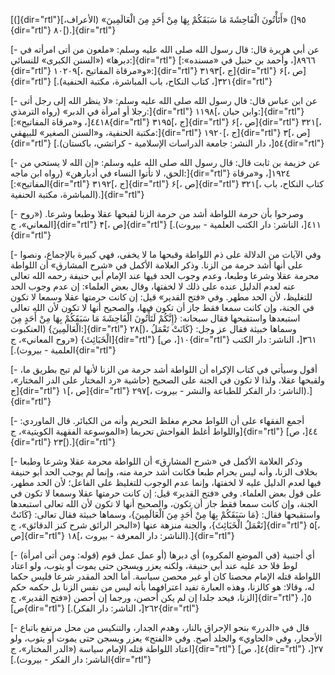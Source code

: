 [(]{dir="rtl"}٩٥[) «أَتَأْتُونَ الْفَاحِشَةَ مَا سَبَقَكُمْ بِهَا مِنْ أَحَدٍ مِنَ الْعَالَمِينَ»
(الأعراف،]{dir="rtl"} ٨٠[).]{dir="rtl"}

[- عن أبي هريرة قال: قال رسول الله صلى الله عليه وسلم: «ملعون من أتى
امرأته في دبرها» («السنن الكبرى» للنسائي:]{dir="rtl"} ٨٩٦٦[، وأحمد بن
حنبل في «مسنده»:]{dir="rtl"} ۱۰۲۰۹[، و«مرقاة المفاتيح»:]{dir="rtl"}
۳۱۹۳[، ج]{dir="rtl"} ۶[، ص]{dir="rtl"} ٣٢١[، كتاب النكاح، باب المباشرة،
مكتبة الحنفية).]{dir="rtl"}

[- عن ابن عباس قال: قال رسول الله صلى الله عليه وسلم: «لا ينظر الله إلى
رجل أتى رجلا أو امرأة في الدبر» (رواه الترمذي:]{dir="rtl"} ۱۱۹۸[، وابن
حبان:]{dir="rtl"} ٤٤١٨[، و«مرقاة المفاتيح»:]{dir="rtl"} ۳۱۹۵[،
ج]{dir="rtl"} ۶[، ص]{dir="rtl"} ۳۲۱[، مكتبة الحنفية، و«السنن الصغير»
للبيهقي:]{dir="rtl"} ۱۹۲۰[، ج]{dir="rtl"} ۳[، ص]{dir="rtl"} ٥٤[، دار
النشر: جامعة الدراسات الإسلامية - كراتشي، باكستان).]{dir="rtl"}

[- عن خزيمة بن ثابت قال: قال رسول الله صلى الله عليه وسلم: «إن الله لا
يستحي من الحق، لا تأتوا النساء في أدبارهن» (رواه ابن ماجه:]{dir="rtl"}
١٩٢٤[، و«مرقاة المفاتيح»:]{dir="rtl"} ۳۱۹۲[، ج]{dir="rtl"} ۶[،
ص]{dir="rtl"} ۳۲۱[، كتاب النكاح، باب المباشرة، مكتبة
الحنفية).]{dir="rtl"}

[- وصرحوا بأن حرمة اللواطة أشد من حرمة الزنا لقبحها عقلا وطبعا وشرعا.
(«روح المعاني»، ج]{dir="rtl"} ۴[، ص]{dir="rtl"} ٤١١[، الناشر: دار الكتب
العلمية - بيروت).]{dir="rtl"}

[- وفي الآيات من الدلالة على ذم اللواطة وقبحها ما لا يخفى، فهي كبيرة
بالإجماع، ونصوا على أنها أشد حرمة من الزنا. وذكر العلامة الأكمل في «شرح
المشارق» أن اللواطة محرمة عقلا وشرعا وطبعا، وعدم وجوب الحد فيها عند
الإمام أبي حنيفة رحمه الله تعالى عنه لعدم الدليل عنده على ذلك لا لخفتها،
وقال بعض العلماء: إن عدم وجوب الحد للتغليظ، لأن الحد مطهر. وفي «فتح
القدير» قيل: إن كانت حرمتها عقلا وسمعا لا تكون في الجنة، وإن كانت سمعا
فقط جاز أن تكون فيها، والصحيح أنها لا تكون لأن الله تعالى استبعدها
واستقبحها فقال سبحانه: {إِنَّكُمْ لَتَأْتُونَ الْفَاحِشَةَ مَا سَبَقَكُمْ بِهَا مِنْ أَحَدٍ مِنَ
الْعَالَمِينَ} (العنكبوت:]{dir="rtl"} ۲۸[)، وسماها خبيثة فقال عز وجل: {كَانَتْ
تَعْمَلُ الْخَبَائِثَ} («روح المعاني»، ج]{dir="rtl"} ١٠[، ص]{dir="rtl"} ٣٦١[،
الناشر: دار الكتب العلمية - بيروت).]{dir="rtl"}

[- أقول وسيأتي في كتاب الإكراه أن اللواطة أشد حرمة من الزنا لأنها لم تبح
بطريق ما، ولقبحها عقلا، ولذا لا تكون في الجنة على الصحيح (حاشية «رد
المختار على الدر المختار»، ج]{dir="rtl"} ۱[، ص]{dir="rtl"} ۲۹۷[، الناشر:
دار الفكر للطباعة والنشر - بيروت).]{dir="rtl"}

[- أجمع الفقهاء على أن اللواط محرم مغلظ التحريم وأنه من الكبائر. قال
الماوردي: واللواط أغلظ الفواحش تحريما («الموسوعة الفقهية الكويتية»،
ج]{dir="rtl"} ٤٤[، ص]{dir="rtl"} ٢٣[).]{dir="rtl"}

[- وذكر العلامة الأكمل في «شرح المشارق» أن اللواطة محرمة عقلا وشرعا
وطبعا بخلاف الزنا، وأنه ليس بحرام طبعا فكانت أشد حرمة منه، وإنما لم يوجب
الحد أبو حنيفة فيها لعدم الدليل عليه لا لخفتها، وإنما عدم الوجوب للتغليظ
على الفاعل؛ لأن الحد مطهر، على قول بعض العلماء. وفي «فتح القدير» قيل: إن
كانت حرمتها عقلا وسمعا لا تكون في الجنة، وإن كانت سمعا فقط جاز أن تكون،
والصحيح أنها لا تكون لأن الله تعالى استبعدها واستقبحها فقال: {مَا سَبَقَكُمْ
بِهَا مِنْ أَحَدٍ مِنَ الْعَالَمِينَ}، وسماها خبيثة فقال تعالى: {كَانَتْ تَعْمَلُ الْخَبَائِثَ}،
والجنة منزهة عنها («البحر الرائق شرح كنز الدقائق»، ج]{dir="rtl"} ۵[،
ص]{dir="rtl"} ۱۸[، الناشر: دار المعرفة - بيروت).]{dir="rtl"}

[- (قوله: ومن أتى امرأة) أي أجنبية (في الموضع المكروه) أي دبرها (أو عمل
عمل قوم لوط فلا حد عليه عند أبي حنيفة، ولكنه يعزر ويسجن حتى يموت أو
يتوب، ولو اعتاد اللواطة قتله الإمام محصنا كان أو غير محصن سياسة. أما
الحد المقدر شرعا فليس حكما له، وقالا: هو كالزنا، وهذه العبارة تفيد
اعترافهما بأنه ليس من نفس الزنا بل حكمه حكم الزنا، فيحد جلدا إن لم يكن
أحصن، ورجما إن أحصن («فتح القدير»، ج]{dir="rtl"} ٥[، ص]{dir="rtl"} ٢٦٢[،
الناشر: دار الفكر).]{dir="rtl"}

[- قال في «الدرر» بنحو الإحراق بالنار، وهدم الجدار، والتنكيس من محل
مرتفع باتباع الأحجار، وفي «الحاوي» والجلد أصح. وفي «الفتح» يعزر ويسجن
حتى يموت أو يتوب، ولو اعتاد اللواطة قتله الإمام سياسة («الدر المختار»،
ج]{dir="rtl"} ٤[، ص]{dir="rtl"} ٢٧[، الناشر: دار الفكر -
بيروت).]{dir="rtl"}
